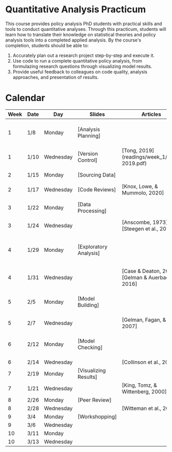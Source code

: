 # Quantitative Analysis Practicum

This course provides policy analysis PhD students with practical skills and tools to conduct quantitative analyses. Through this practicum, students will learn how to translate their knowledge on statistical theories and policy analysis tools into a completed applied analysis. By the course's completion, students should be able to:

1. Accurately plan out a research project step-by-step and execute it.
2. Use code to run a complete quantitative policy analysis, from formulazing research questions through visualizing model results.
3. Provide useful feedback to colleagues on code quality, analysis approaches, and presentation of results.


# Calendar

| Week | Date     | Day       | Slides                |   Articles     | Code                          | Resources |
|------|----------|-----------|-----------------------|----------------|-------------------------------|------------------|
| 1    | 1/8      | Monday    | [Analysis Planning]|  |                          | [Packages, Data Types, & Data Manipulations]| ROS: Appendix A and HWT: Chapter 1 - 2  |
| 1    | 1/10     | Wednesday | [Version Control]     |  [Tong, 2019](readings/week_1/Tong, 2019.pdf)            | [Functions, Conditionals, & Loops]                              |
| 2    | 1/15     | Monday    | [Sourcing Data]       |                          | [Webscrapping]<br>[Census API]   | ROS:Chapter 16 |
| 2    | 1/17     | Wednesday | [Code Reviews]        |  [Knox, Lowe, & Mummolo, 2020]                        |                               |
| 3    | 1/22     | Monday    | [Data Processing]     |                          | [Recoding]<br>[Regex]<br>[Geocoding]| ROS:Chapter 12           |
| 3    | 1/24     | Wednesday |                       | [Anscombe, 1973] [Steegen et al., 2016]                      |                               |
| 4    | 1/29     | Monday    | [Exploratory Analysis]|                          | [Correlations & Descriptive Statistics]<br>[Exploratory Plots] | ROS: Chapter 2 |
| 4    | 1/31     | Wednesday |                       | [Case & Deaton, 2015]<br>[Gelman & Auerbach, 2016]|       |
| 5    | 2/5      | Monday    | [Model Building]      |                          |[LM and GLM models]<br>[Longitudinal Models]| ROS: Chapter 18 - 21 and Appendix B |
| 5    | 2/7      | Wednesday |                       | [Gelman, Fagan, & Kass, 2007]|                         |                               |
| 6    | 2/12     | Monday    | [Model Checking]      |                          |[Goodness-of-Fit]<br>[Sensitivity Analyses]| ROS:Chapter 11 |
| 6    | 2/14     | Wednesday |                       | [Collinson et al., 2023] |                               | |
| 7    | 2/19     | Monday    | [Visualizing Results] |                          |[ggplot][Maps]                 | BDV |
| 7    | 1/21     | Wednesday |                       |  [King, Tomz, & Wittenberg, 2000]                        |                               |
| 8    | 2/26     | Monday    | [Peer Review]         |                          |[Simulations]                  | Chapter 5 |
| 8    | 2/28     | Wednesday |                       | [Witteman et al., 2019                         |                               |
| 9    | 3/4      | Monday    | [Workshopping]        |                          |                               | EW |
| 9    | 3/6      | Wednesday |                       |                          |                               |
| 10   | 3/11     | Monday    |                       |                          |                               |
| 10   | 3/13     | Wednesday |                       |                          |                               |
